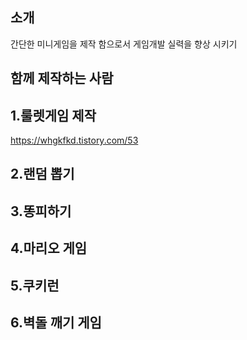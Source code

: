 ## 소개
간단한 미니게임을 제작 함으로서 게임개발 실력을 향상 시키기

## 함께 제작하는 사람


## 1.룰렛게임 제작
https://whgkfkd.tistory.com/53

## 2.랜덤 뽑기

## 3.똥피하기

## 4.마리오 게임

## 5.쿠키런

## 6.벽돌 깨기 게임

